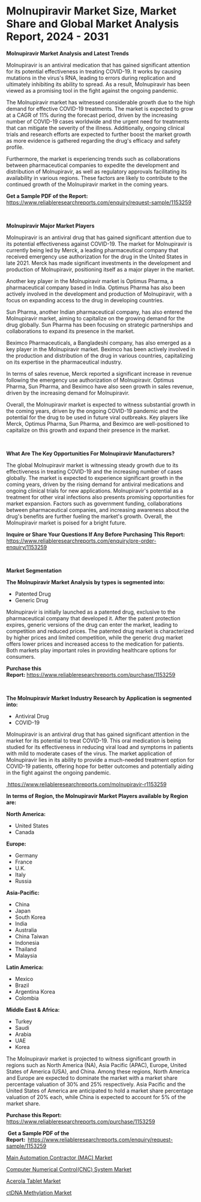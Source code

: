 <p><h1>Molnupiravir Market Size, Market Share and Global Market Analysis Report, 2024 - 2031</h1></p><p><strong>Molnupiravir Market Analysis and Latest Trends</strong></p>
<p><p>Molnupiravir is an antiviral medication that has gained significant attention for its potential effectiveness in treating COVID-19. It works by causing mutations in the virus's RNA, leading to errors during replication and ultimately inhibiting its ability to spread. As a result, Molnupiravir has been viewed as a promising tool in the fight against the ongoing pandemic.</p><p>The Molnupiravir market has witnessed considerable growth due to the high demand for effective COVID-19 treatments. The market is expected to grow at a CAGR of 11% during the forecast period, driven by the increasing number of COVID-19 cases worldwide and the urgent need for treatments that can mitigate the severity of the illness. Additionally, ongoing clinical trials and research efforts are expected to further boost the market growth as more evidence is gathered regarding the drug's efficacy and safety profile.</p><p>Furthermore, the market is experiencing trends such as collaborations between pharmaceutical companies to expedite the development and distribution of Molnupiravir, as well as regulatory approvals facilitating its availability in various regions. These factors are likely to contribute to the continued growth of the Molnupiravir market in the coming years.</p></p>
<p><strong>Get a Sample PDF of the Report:&nbsp;</strong> <a href="https://www.reliableresearchreports.com/enquiry/request-sample/1153259">https://www.reliableresearchreports.com/enquiry/request-sample/1153259</a></p>
<p>&nbsp;</p>
<p><strong>Molnupiravir Major Market Players</strong></p>
<p><p>Molnupiravir is an antiviral drug that has gained significant attention due to its potential effectiveness against COVID-19. The market for Molnupiravir is currently being led by Merck, a leading pharmaceutical company that received emergency use authorization for the drug in the United States in late 2021. Merck has made significant investments in the development and production of Molnupiravir, positioning itself as a major player in the market.</p><p>Another key player in the Molnupiravir market is Optimus Pharma, a pharmaceutical company based in India. Optimus Pharma has also been actively involved in the development and production of Molnupiravir, with a focus on expanding access to the drug in developing countries.</p><p>Sun Pharma, another Indian pharmaceutical company, has also entered the Molnupiravir market, aiming to capitalize on the growing demand for the drug globally. Sun Pharma has been focusing on strategic partnerships and collaborations to expand its presence in the market.</p><p>Beximco Pharmaceuticals, a Bangladeshi company, has also emerged as a key player in the Molnupiravir market. Beximco has been actively involved in the production and distribution of the drug in various countries, capitalizing on its expertise in the pharmaceutical industry.</p><p>In terms of sales revenue, Merck reported a significant increase in revenue following the emergency use authorization of Molnupiravir. Optimus Pharma, Sun Pharma, and Beximco have also seen growth in sales revenue, driven by the increasing demand for Molnupiravir.</p><p>Overall, the Molnupiravir market is expected to witness substantial growth in the coming years, driven by the ongoing COVID-19 pandemic and the potential for the drug to be used in future viral outbreaks. Key players like Merck, Optimus Pharma, Sun Pharma, and Beximco are well-positioned to capitalize on this growth and expand their presence in the market.</p></p>
<p>&nbsp;</p>
<p><strong>What Are The Key Opportunities For Molnupiravir Manufacturers?</strong></p>
<p><p>The global Molnupiravir market is witnessing steady growth due to its effectiveness in treating COVID-19 and the increasing number of cases globally. The market is expected to experience significant growth in the coming years, driven by the rising demand for antiviral medications and ongoing clinical trials for new applications. Molnupiravir's potential as a treatment for other viral infections also presents promising opportunities for market expansion. Factors such as government funding, collaborations between pharmaceutical companies, and increasing awareness about the drug's benefits are further fueling the market's growth. Overall, the Molnupiravir market is poised for a bright future.</p></p>
<p><strong>Inquire or Share Your Questions If Any Before Purchasing This Report:</strong> <a href="https://www.reliableresearchreports.com/enquiry/pre-order-enquiry/1153259">https://www.reliableresearchreports.com/enquiry/pre-order-enquiry/1153259</a></p>
<p>&nbsp;</p>
<p><strong>Market Segmentation</strong></p>
<p><strong>The Molnupiravir Market Analysis by types is segmented into:</strong></p>
<p><ul><li>Patented Drug</li><li>Generic Drug</li></ul></p>
<p><p>Molnupiravir is initially launched as a patented drug, exclusive to the pharmaceutical company that developed it. After the patent protection expires, generic versions of the drug can enter the market, leading to competition and reduced prices. The patented drug market is characterized by higher prices and limited competition, while the generic drug market offers lower prices and increased access to the medication for patients. Both markets play important roles in providing healthcare options for consumers.</p></p>
<p><strong>Purchase this Report:&nbsp;</strong><a href="https://www.reliableresearchreports.com/purchase/1153259">https://www.reliableresearchreports.com/purchase/1153259</a></p>
<p>&nbsp;</p>
<p><strong>The Molnupiravir Market Industry Research by Application is segmented into:</strong></p>
<p><ul><li>Antiviral Drug</li><li>COVID-19</li></ul></p>
<p><p>Molnupiravir is an antiviral drug that has gained significant attention in the market for its potential to treat COVID-19. This oral medication is being studied for its effectiveness in reducing viral load and symptoms in patients with mild to moderate cases of the virus. The market application of Molnupiravir lies in its ability to provide a much-needed treatment option for COVID-19 patients, offering hope for better outcomes and potentially aiding in the fight against the ongoing pandemic.</p></p>
<p><a href="https://www.reliableresearchreports.com/molnupiravir-r1153259">&nbsp;https://www.reliableresearchreports.com/molnupiravir-r1153259</a></p>
<p><strong>In terms of Region, the Molnupiravir Market Players available by Region are:</strong></p>
<p>
    <p> <strong> North America: </strong>
        <ul>
            <li>United States</li>
            <li>Canada</li>
        </ul>
        </p> 
    <p> <strong> Europe: </strong>
        <ul>
            <li>Germany</li>
            <li>France</li>
            <li>U.K.</li>
            <li>Italy</li>
            <li>Russia</li>
        </ul>
        </p> 
    <p> <strong> Asia-Pacific: </strong>
        <ul>
            <li>China</li>
            <li>Japan</li>
            <li>South Korea</li>
            <li>India</li>
            <li>Australia</li>
            <li>China Taiwan</li>
            <li>Indonesia</li>
            <li>Thailand</li>
            <li>Malaysia</li>
        </ul>
        </p> 
    <p> <strong> Latin America: </strong>
        <ul>
            <li>Mexico</li>
            <li>Brazil</li>
            <li>Argentina Korea</li>
            <li>Colombia</li>
        </ul>
        </p> 
    <p> <strong> Middle East & Africa: </strong>
        <ul>
            <li>Turkey</li>
            <li>Saudi</li>
            <li>Arabia</li>
            <li>UAE</li>
            <li>Korea</li>
        </ul>
    </p>
    </p>
<p><p>The Molnupiravir market is projected to witness significant growth in regions such as North America (NA), Asia Pacific (APAC), Europe, United States of America (USA), and China. Among these regions, North America and Europe are expected to dominate the market with a market share percentage valuation of 30% and 25% respectively. Asia Pacific and the United States of America are anticipated to hold a market share percentage valuation of 20% each, while China is expected to account for 5% of the market share.</p></p>
<p><strong>Purchase this Report: </strong><a href="https://www.reliableresearchreports.com/purchase/1153259">https://www.reliableresearchreports.com/purchase/1153259</a></p>
<p>&nbsp;<strong>Get a Sample PDF of the Report:&nbsp;&nbsp;</strong><a href="https://www.reliableresearchreports.com/enquiry/request-sample/1153259">https://www.reliableresearchreports.com/enquiry/request-sample/1153259</a></p>
<p><strong></strong></p>
<p><p><a href="https://medium.com/@alexander.bell98078/main-automation-contractor-mac-market-size-market-outlook-and-market-forecast-2024-to-2031-5d4178800573">Main Automation Contractor (MAC) Market</a></p><p><a href="https://medium.com/@caraleeh2351/computer-numerical-control-cnc-system-market-comprehensive-assessment-by-type-application-and-e51059ff3ce0">Computer Numerical Control(CNC) System Market</a></p><p><a href="https://github.com/edytherolanlouisejk1miz0wig/Market-Research-Report-List-2/blob/main/acerola-tablet-market.md">Acerola Tablet Market</a></p><p><a href="https://github.com/peachesmcdowel1/Market-Research-Report-List-2/blob/main/ctdna-methylation-market.md">ctDNA Methylation Market</a></p></p>